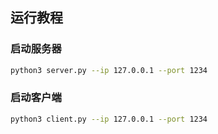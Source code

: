 ## 运行教程

### 启动服务器
```bash
python3 server.py --ip 127.0.0.1 --port 1234
```

### 启动客户端
```bash
python3 client.py --ip 127.0.0.1 --port 1234
```

